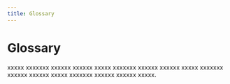 ```yaml
---
title: Glossary
---
```


# Glossary

xxxxx xxxxxxx xxxxxx xxxxxx xxxxx xxxxxxx xxxxxx xxxxxx xxxxx xxxxxxx xxxxxx xxxxxx xxxxx xxxxxxx xxxxxx xxxxxx xxxxx.
